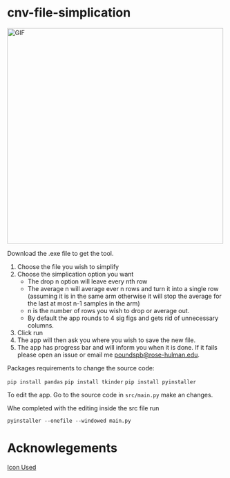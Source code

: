 # cnv-file-simplication

<img src="https://media4.giphy.com/media/v1.Y2lkPTc5MGI3NjExM2VobzE2M2p0YnR1MGpqeHQ4dGttb3MzeWJqYThoeHJ0cWZwZzF0aCZlcD12MV9pbnRlcm5hbF9naWZfYnlfaWQmY3Q9Zw/V6bb0SM5h2xcQ/giphy.webp" alt="GIF" width="500"/>

Download the .exe file to get the tool.

1. Choose the file you wish to simplify
2. Choose the simplication option you want
   * The drop n option will leave every nth row
   * The average n will average ever n rows and turn it into a single row (assuming it is in the same arm otherwise it will stop the average for the last at most n-1 samples in the arm)
   * n is the number of rows you wish to drop or average out.
   * By default the app rounds to 4 sig figs and gets rid of unnecessary columns.
3. Click run
4. The app will then ask you where you wish to save the new file.
5. The app has progress bar and will inform you when it is done. If it fails please open an issue or email me poundspb@rose-hulman.edu.

Packages requirements to change the source code:

`pip install pandas`
`pip install tkinder`
`pip install pyinstaller`

To edit the app. Go to the source code in `src/main.py` make an changes.

Whe completed with the editing inside the src file run 

`pyinstaller --onefile --windowed main.py`

# Acknowlegements

<a href="https://icons8.com/icon/8G3Cx5xIPwKK/chromosome" target="blank">Icon Used</a>
